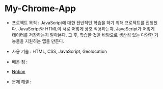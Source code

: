 # My-Chrome-App
 
* 프로젝트 목적 : JavaScript에 대한 전반적인 학습을 하기 위해 프로젝트를 진행했다. JavaScript와 HTML이 서로 어떻게 상호 작용하는지,
  JavaScript가 어떻게 데이터를 저장하는지 알아본다. 그 후, 학습한 것을 바탕으로 생산성 있는 다양한 기능들을 지원하는 앱을 만든다.
     
* 사용 기술 : HTML, CSS, JavaScript, Geolocation
* 배운 점 : 
* [Notion](https://www.notion.so/044a7641c9494dacb221fc7d6256ac8e)
* 문제 해결 :
